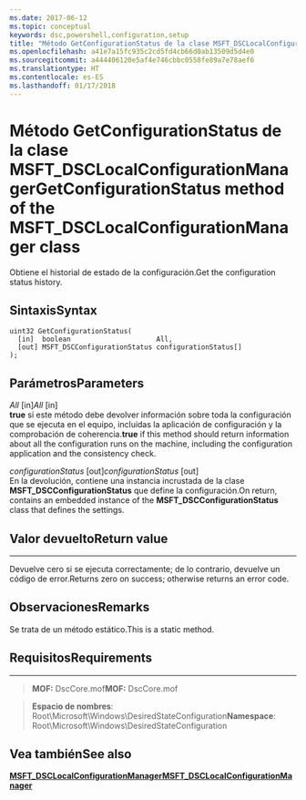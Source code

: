 ```yaml
---
ms.date: 2017-06-12
ms.topic: conceptual
keywords: dsc,powershell,configuration,setup
title: "Método GetConfigurationStatus de la clase MSFT_DSCLocalConfigurationManager"
ms.openlocfilehash: a41e7a15fc935c2cd5fd4cb66d0ab13509d5d4e0
ms.sourcegitcommit: a444406120e5af4e746cbbc0558fe89a7e78aef6
ms.translationtype: HT
ms.contentlocale: es-ES
ms.lasthandoff: 01/17/2018
---
```

# <a name="getconfigurationstatus-method-of-the-msftdsclocalconfigurationmanager-class"></a><span data-ttu-id="41afb-103">Método GetConfigurationStatus de la clase MSFT_DSCLocalConfigurationManager</span><span class="sxs-lookup"><span data-stu-id="41afb-103">GetConfigurationStatus method of the MSFT_DSCLocalConfigurationManager class</span></span>

<span data-ttu-id="41afb-104">Obtiene el historial de estado de la configuración.</span><span class="sxs-lookup"><span data-stu-id="41afb-104">Get the configuration status history.</span></span>

<a name="syntax"></a><span data-ttu-id="41afb-105">Sintaxis</span><span class="sxs-lookup"><span data-stu-id="41afb-105">Syntax</span></span>
------

```mof
uint32 GetConfigurationStatus(
  [in]  boolean                     All,
  [out] MSFT_DSCConfigurationStatus configurationStatus[]
);
```

<a name="parameters"></a><span data-ttu-id="41afb-106">Parámetros</span><span class="sxs-lookup"><span data-stu-id="41afb-106">Parameters</span></span>
----------

<span data-ttu-id="41afb-107">*All* \[in\]</span><span class="sxs-lookup"><span data-stu-id="41afb-107">*All* \[in\]</span></span>  
<span data-ttu-id="41afb-108">**true** si este método debe devolver información sobre toda la configuración que se ejecuta en el equipo, incluidas la aplicación de configuración y la comprobación de coherencia.</span><span class="sxs-lookup"><span data-stu-id="41afb-108">**true** if this method should return information about all the configuration runs on the machine, including the configuration application and the consistency check.</span></span>

<span data-ttu-id="41afb-109">*configurationStatus* \[out\]</span><span class="sxs-lookup"><span data-stu-id="41afb-109">*configurationStatus* \[out\]</span></span>  
<span data-ttu-id="41afb-110">En la devolución, contiene una instancia incrustada de la clase **MSFT_DSCConfigurationStatus** que define la configuración.</span><span class="sxs-lookup"><span data-stu-id="41afb-110">On return, contains an embedded instance of the **MSFT_DSCConfigurationStatus** class that defines the settings.</span></span>

## <a name="return-value"></a><span data-ttu-id="41afb-111">Valor devuelto</span><span class="sxs-lookup"><span data-stu-id="41afb-111">Return value</span></span>
------------

<span data-ttu-id="41afb-112">Devuelve cero si se ejecuta correctamente; de lo contrario, devuelve un código de error.</span><span class="sxs-lookup"><span data-stu-id="41afb-112">Returns zero on success; otherwise returns an error code.</span></span>

## <a name="remarks"></a><span data-ttu-id="41afb-113">Observaciones</span><span class="sxs-lookup"><span data-stu-id="41afb-113">Remarks</span></span>

<span data-ttu-id="41afb-114">Se trata de un método estático.</span><span class="sxs-lookup"><span data-stu-id="41afb-114">This is a static method.</span></span>

## <a name="requirements"></a><span data-ttu-id="41afb-115">Requisitos</span><span class="sxs-lookup"><span data-stu-id="41afb-115">Requirements</span></span>
------------
><span data-ttu-id="41afb-116">**MOF:** DscCore.mof</span><span class="sxs-lookup"><span data-stu-id="41afb-116">**MOF:** DscCore.mof</span></span>

><span data-ttu-id="41afb-117">**Espacio de nombres**: Root\Microsoft\Windows\DesiredStateConfiguration</span><span class="sxs-lookup"><span data-stu-id="41afb-117">**Namespace**: Root\Microsoft\Windows\DesiredStateConfiguration</span></span>


## <a name="see-also"></a><span data-ttu-id="41afb-118">Vea también</span><span class="sxs-lookup"><span data-stu-id="41afb-118">See also</span></span>


[<span data-ttu-id="41afb-119">**MSFT_DSCLocalConfigurationManager**</span><span class="sxs-lookup"><span data-stu-id="41afb-119">**MSFT_DSCLocalConfigurationManager**</span></span>](msft-dsclocalconfigurationmanager.md)


 

 



